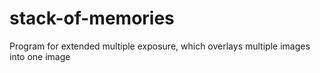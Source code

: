 # stack-of-memories
Program for extended multiple exposure, which overlays multiple images into one image
